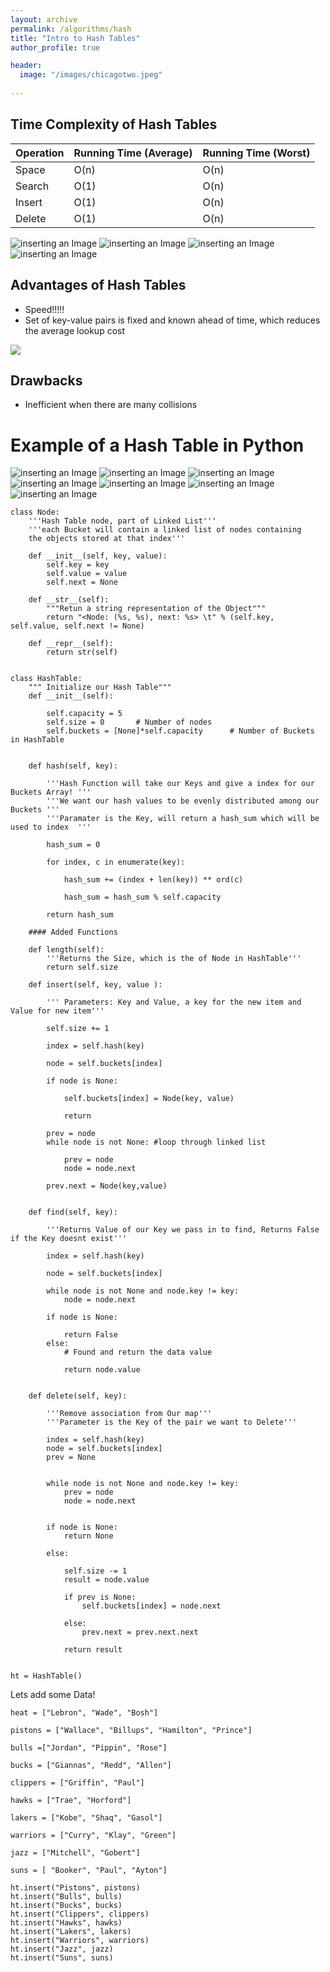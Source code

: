 ```yaml
---
layout: archive
permalink: /algorithms/hash
title: "Intro to Hash Tables"
author_profile: true

header:
  image: "/images/chicagotwo.jpeg"
  
---
```

## Time Complexity of Hash Tables

| Operation | Running Time (Average) | Running Time (Worst) |
|-----------|------------------------|----------------------|
| Space     | O(n)                   | O(n)                 |
| Search    | O(1)                   | O(n)                 |
| Insert    | O(1)                   | O(n)                 |
| Delete    | O(1)                   | O(n)                 |

![inserting an Image](/images/hashing/intro/Page1.jpg)
![inserting an Image](/images/hashing/intro/Page2.jpg)
![inserting an Image](/images/hashing/intro/Page3.jpg)
![inserting an Image](/images/hashing/intro/Page4.jpg)




## Advantages of Hash Tables

- Speed!!!!!
- Set of key-value pairs is fixed and known ahead of time, which reduces the average lookup cost

![](http://bitcoinmacroeconomics.com/btc-casinos-gambling/)


## Drawbacks

- Inefficient when there are many collisions




# Example of a Hash Table in Python

![inserting an Image](/images/hashing/example/hash1.jpg)
![inserting an Image](/images/hashing/example/hash2.jpg)
![inserting an Image](/images/hashing/example/hash3.jpg)
![inserting an Image](/images/hashing/example/hash4.jpg)
![inserting an Image](/images/hashing/example/hash5.jpg)
![inserting an Image](/images/hashing/example/hash6.jpg)
![inserting an Image](/images/hashing/example/hash7.jpg)




    class Node:
        '''Hash Table node, part of Linked List'''
        '''each Bucket will contain a linked list of nodes containing
        the objects stored at that index'''
        
        def __init__(self, key, value):
            self.key = key
            self.value = value
            self.next = None
            
        def __str__(self):
            """Retun a string representation of the Object"""
            return "<Node: (%s, %s), next: %s> \t" % (self.key, self.value, self.next != None)
        
        def __repr__(self):
            return str(self)
            

    class HashTable:
        """ Initialize our Hash Table"""
        def __init__(self):
        
            self.capacity = 5   
            self.size = 0       # Number of nodes
            self.buckets = [None]*self.capacity      # Number of Buckets in HashTable
            
        
        def hash(self, key):
            
            '''Hash Function will take our Keys and give a index for our Buckets Array! '''
            '''We want our hash values to be evenly distributed among our Buckets '''
            '''Paramater is the Key, will return a hash_sum which will be used to index  '''
            
            hash_sum = 0
            
            for index, c in enumerate(key):
                
                hash_sum += (index + len(key)) ** ord(c)
                
                hash_sum = hash_sum % self.capacity
                
            return hash_sum
        
        #### Added Functions
        
        def length(self):
            '''Returns the Size, which is the of Node in HashTable'''
            return self.size
        
        def insert(self, key, value ):
            
            ''' Parameters: Key and Value, a key for the new item and Value for new item'''
            
            self.size += 1
            
            index = self.hash(key)
                    
            node = self.buckets[index]
            
            if node is None:
                
                self.buckets[index] = Node(key, value)   
                
                return
            
            prev = node
            while node is not None: #loop through linked list
                
                prev = node
                node = node.next
            
            prev.next = Node(key,value)
            
        
        def find(self, key):
            
            '''Returns Value of our Key we pass in to find, Returns False if the Key doesnt exist'''
            
            index = self.hash(key)
            
            node = self.buckets[index]
            
            while node is not None and node.key != key:
                node = node.next
            
            if node is None:
                
                return False 
            else:
                # Found and return the data value
                
                return node.value
            
        
        def delete(self, key):
            
            '''Remove association from Our map'''
            '''Parameter is the Key of the pair we want to Delete'''
            
            index = self.hash(key)
            node = self.buckets[index]
            prev = None

            
            while node is not None and node.key != key:
                prev = node
                node = node.next
                
            
            if node is None:
                return None
            
            else:
                
                self.size -= 1
                result = node.value
                
                if prev is None:
                    self.buckets[index] = node.next
                
                else:
                    prev.next = prev.next.next 
                    
                return result


    ht = HashTable()




Lets add some Data!

                                        
    heat = ["Lebron", "Wade", "Bosh"]

    pistons = ["Wallace", "Billups", "Hamilton", "Prince"]

    bulls =["Jordan", "Pippin", "Rose"]

    bucks = ["Giannas", "Redd", "Allen"]

    clippers = ["Griffin", "Paul"]

    hawks = ["Trae", "Horford"]

    lakers = ["Kobe", "Shaq", "Gasol"]

    warriors = ["Curry", "Klay", "Green"]

    jazz = ["Mitchell", "Gobert"]

    suns = [ "Booker", "Paul", "Ayton"]

    ht.insert("Pistons", pistons)
    ht.insert("Bulls", bulls)
    ht.insert("Bucks", bucks)
    ht.insert("Clippers", clippers)
    ht.insert("Hawks", hawks)
    ht.insert("Lakers", lakers)
    ht.insert("Warriors", warriors)
    ht.insert("Jazz", jazz)
    ht.insert("Suns", suns)